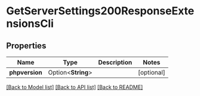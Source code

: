 # GetServerSettings200ResponseExtensionsCli

## Properties

Name | Type | Description | Notes
------------ | ------------- | ------------- | -------------
**phpversion** | Option<**String**> |  | [optional]

[[Back to Model list]](../README.md#documentation-for-models) [[Back to API list]](../README.md#documentation-for-api-endpoints) [[Back to README]](../README.md)


